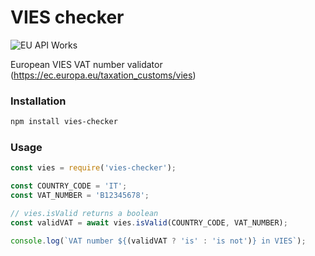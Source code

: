 # VIES checker
![EU API Works](https://github.com/itaibo/vies-checker/actions/workflows/eu-api.yaml/badge.svg)

European VIES VAT number validator (https://ec.europa.eu/taxation_customs/vies)

### Installation
```sh
npm install vies-checker
```

### Usage
```js
const vies = require('vies-checker');

const COUNTRY_CODE = 'IT';
const VAT_NUMBER = 'B12345678';

// vies.isValid returns a boolean
const validVAT = await vies.isValid(COUNTRY_CODE, VAT_NUMBER);

console.log(`VAT number ${(validVAT ? 'is' : 'is not')} in VIES`);
```
